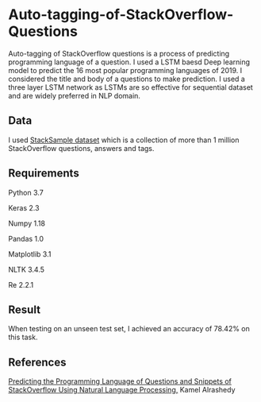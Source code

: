 # Auto-tagging-of-StackOverflow-Questions

Auto-tagging of StackOverflow questions is a process of predicting programming language of a question. I used a LSTM baesd Deep learning model to predict the 16 most popular programming languages of 2019. I considered the title and body of a questions to make prediction. I used a three layer LSTM network as LSTMs are so effective for sequential dataset and are widely preferred in NLP domain.

## Data

I used [StackSample dataset](https://www.kaggle.com/stackoverflow/stacksample) which is a collection of more than 1 million StackOverflow questions, answers and tags.

## Requirements

Python 3.7

Keras 2.3

Numpy 1.18

Pandas 1.0

Matplotlib 3.1

NLTK 3.4.5

Re 2.2.1

## Result

When testing on an unseen test set, I achieved an accuracy of 78.42% on this task.

## References

[Predicting the Programming Language of Questions and Snippets of StackOverflow Using Natural Language Processing,](https://arxiv.org/pdf/1809.07954.pdf) Kamel Alrashedy
